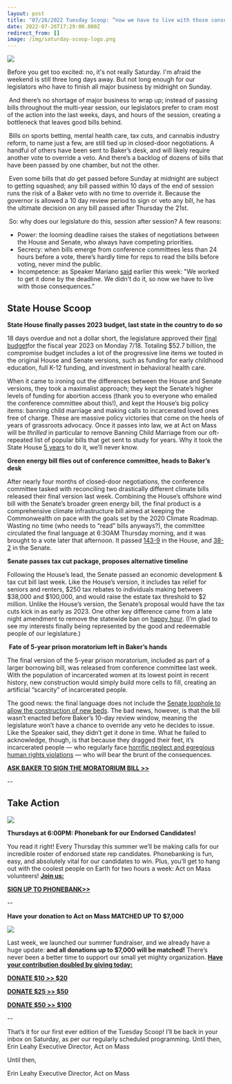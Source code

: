 ```yaml
---
layout: post
title: "07/26/2022 Tuesday Scoop: ”now we have to live with those consequences”"
date: 2022-07-26T17:29:00.000Z
redirect_from: []
image: /img/saturday-scoop-logo.png
---
```

![](https://nvlupin.blob.core.windows.net/images/van/EA/EA007/1/90151/images/Saturday%20Scoop.png)

Before you get too excited: no, it's not really Saturday. I'm afraid the weekend is still three long days away. But not long enough for our legislators who have to finish all major business by midnight on Sunday. 

 And there’s no shortage of major business to wrap up; instead of passing bills throughout the multi-year session, our legislators prefer to cram most of the action into the last weeks, days, and hours of the session, creating a bottleneck that leaves good bills behind. 

 Bills on sports betting, mental health care, tax cuts, and cannabis industry reform, to name just a few, are still tied up in closed-door negotiations. A handful of others have been sent to Baker’s desk, and will likely require another vote to override a veto. And there’s a backlog of dozens of bills that have been passed by one chamber, but not the other.

 Even some bills that *do* get passed before Sunday at midnight are subject to getting squashed; any bill passed within 10 days of the end of session runs the risk of a Baker veto with no time to override it. Because the governor is allowed a 10 day review period to sign or veto any bill, he has the ultimate decision on any bill passed after Thursday the 21st. 

 So: why does our legislature do this, session after session? A few reasons:

* Power: the looming deadline raises the stakes of negotiations between the House and Senate, who always have competing priorities. 
* Secrecy: when bills emerge from conference committees less than 24 hours before a vote, there’s hardly time for reps to read the bills before voting, never mind the public.
* Incompetence: as Speaker Mariano [said](https://click.everyaction.com/k/48354407/357910987/-1620294297?utm_medium=&nvep=ew0KICAiVGVuYW50VXJpIjogIm5ncHZhbjovL3Zhbi9FQS9FQTAwNy8xLzkwMTUxIiwNCiAgIkRpc3RyaWJ1dGlvblVuaXF1ZUlkIjogIjFlNGRkMWJlLTFkMGQtZWQxMS1iNDdhLTI4MTg3OGI4M2Q4YSIsDQogICJFbWFpbEFkZHJlc3MiOiAibm1hMjNAYnUuZWR1Ig0KfQ%3D%3D&hmac=3Xkhe0Ouc-ZvymXUEc3IHq5R0eyBsfaqAhCU_Or8xJU=&emci=d3208f6c-190d-ed11-b47a-281878b83d8a&emdi=1e4dd1be-1d0d-ed11-b47a-281878b83d8a&ceid=21506428) earlier this week: "We worked to get it done by the deadline. We didn't do it, so now we have to live with those consequences." 

## **State House Scoop**

**State House finally passes 2023 budget, last state in the country to do so**

18 days overdue and not a dollar short, the legislature approved their [final budget](https://click.everyaction.com/k/48354409/357910989/-141051660?utm_medium=&nvep=ew0KICAiVGVuYW50VXJpIjogIm5ncHZhbjovL3Zhbi9FQS9FQTAwNy8xLzkwMTUxIiwNCiAgIkRpc3RyaWJ1dGlvblVuaXF1ZUlkIjogIjFlNGRkMWJlLTFkMGQtZWQxMS1iNDdhLTI4MTg3OGI4M2Q4YSIsDQogICJFbWFpbEFkZHJlc3MiOiAibm1hMjNAYnUuZWR1Ig0KfQ%3D%3D&hmac=3Xkhe0Ouc-ZvymXUEc3IHq5R0eyBsfaqAhCU_Or8xJU=&emci=d3208f6c-190d-ed11-b47a-281878b83d8a&emdi=1e4dd1be-1d0d-ed11-b47a-281878b83d8a&ceid=21506428)for the fiscal year 2023 on Monday 7/18. Totaling $52.7 billion, the compromise budget includes a lot of the progressive line items we touted in the original House and Senate versions, such as funding for early childhood education, full K-12 funding, and investment in behavioral health care. 

When it came to ironing out the differences between the House and Senate versions, they took a maximalist approach; they kept the Senate’s higher levels of funding for abortion access (thank you to everyone who emailed the conference committee about this!), and kept the House’s big policy items: banning child marriage and making calls to incarcerated loved ones free of charge. These are massive policy victories that come on the heels of years of grassroots advocacy. Once it passes into law, we at Act on Mass will be *thrilled* in particular to remove Banning Child Marriage from our oft-repeated list of popular bills that get sent to study for years. Why it took the State House [5 years](https://click.everyaction.com/k/48354412/357910997/-302132668?utm_medium=&nvep=ew0KICAiVGVuYW50VXJpIjogIm5ncHZhbjovL3Zhbi9FQS9FQTAwNy8xLzkwMTUxIiwNCiAgIkRpc3RyaWJ1dGlvblVuaXF1ZUlkIjogIjFlNGRkMWJlLTFkMGQtZWQxMS1iNDdhLTI4MTg3OGI4M2Q4YSIsDQogICJFbWFpbEFkZHJlc3MiOiAibm1hMjNAYnUuZWR1Ig0KfQ%3D%3D&hmac=3Xkhe0Ouc-ZvymXUEc3IHq5R0eyBsfaqAhCU_Or8xJU=&emci=d3208f6c-190d-ed11-b47a-281878b83d8a&emdi=1e4dd1be-1d0d-ed11-b47a-281878b83d8a&ceid=21506428) to do it, we’ll never know.

**Green energy bill flies out of conference committee, heads to Baker’s desk**

After nearly four months of closed-door negotiations, the conference committee tasked with reconciling two drastically different climate bills released their final version last week. Combining the House’s offshore wind bill with the Senate’s broader green energy bill, the final product is a comprehensive climate infrastructure bill aimed at keeping the Commonwealth on pace with the goals set by the 2020 Climate Roadmap. Wasting no time (who needs to “read” bills anyways?), the committee circulated the final language at 6:30AM Thursday morning, and it was brought to a vote later that afternoon. It passed [143-9](https://click.everyaction.com/k/48354416/357911009/1301687247?usp=sharing&utm_medium=&nvep=ew0KICAiVGVuYW50VXJpIjogIm5ncHZhbjovL3Zhbi9FQS9FQTAwNy8xLzkwMTUxIiwNCiAgIkRpc3RyaWJ1dGlvblVuaXF1ZUlkIjogIjFlNGRkMWJlLTFkMGQtZWQxMS1iNDdhLTI4MTg3OGI4M2Q4YSIsDQogICJFbWFpbEFkZHJlc3MiOiAibm1hMjNAYnUuZWR1Ig0KfQ%3D%3D&hmac=3Xkhe0Ouc-ZvymXUEc3IHq5R0eyBsfaqAhCU_Or8xJU=&emci=d3208f6c-190d-ed11-b47a-281878b83d8a&emdi=1e4dd1be-1d0d-ed11-b47a-281878b83d8a&ceid=21506428) in the House, and [38-2](https://click.everyaction.com/k/48354417/357911018/445356683?usp=sharing&utm_medium=&nvep=ew0KICAiVGVuYW50VXJpIjogIm5ncHZhbjovL3Zhbi9FQS9FQTAwNy8xLzkwMTUxIiwNCiAgIkRpc3RyaWJ1dGlvblVuaXF1ZUlkIjogIjFlNGRkMWJlLTFkMGQtZWQxMS1iNDdhLTI4MTg3OGI4M2Q4YSIsDQogICJFbWFpbEFkZHJlc3MiOiAibm1hMjNAYnUuZWR1Ig0KfQ%3D%3D&hmac=3Xkhe0Ouc-ZvymXUEc3IHq5R0eyBsfaqAhCU_Or8xJU=&emci=d3208f6c-190d-ed11-b47a-281878b83d8a&emdi=1e4dd1be-1d0d-ed11-b47a-281878b83d8a&ceid=21506428) in the Senate.

**Senate passes tax cut package, proposes alternative timeline**

Following the House’s lead, the Senate passed an economic development & tax cut bill last week. Like the House’s version, it includes tax relief for seniors and renters, $250 tax rebates to individuals making between $38,000 and $100,000, and would raise the estate tax threshold to $2 million. Unlike the House’s version, the Senate’s proposal would have the tax cuts kick in as early as 2023. One other key difference came from a late night amendment to remove the statewide ban on [happy hour](https://click.everyaction.com/k/48354418/357911027/-1537734756?utm_medium=&nvep=ew0KICAiVGVuYW50VXJpIjogIm5ncHZhbjovL3Zhbi9FQS9FQTAwNy8xLzkwMTUxIiwNCiAgIkRpc3RyaWJ1dGlvblVuaXF1ZUlkIjogIjFlNGRkMWJlLTFkMGQtZWQxMS1iNDdhLTI4MTg3OGI4M2Q4YSIsDQogICJFbWFpbEFkZHJlc3MiOiAibm1hMjNAYnUuZWR1Ig0KfQ%3D%3D&hmac=3Xkhe0Ouc-ZvymXUEc3IHq5R0eyBsfaqAhCU_Or8xJU=&emci=d3208f6c-190d-ed11-b47a-281878b83d8a&emdi=1e4dd1be-1d0d-ed11-b47a-281878b83d8a&ceid=21506428). (I’m glad to see my interests finally being represented by the good and redeemable people of our legislature.) 

 **Fate of 5-year prison moratorium left in Baker’s hands**

The final version of the 5-year prison moratorium, included as part of a larger borrowing bill, was released from conference committee last week. With the population of incarcerated women at its lowest point in recent history, new construction would simply build more cells to fill, creating an artificial “scarcity” of incarcerated people. 

The good news: the final language does not include the [Senate loophole to allow the construction of new beds](https://click.everyaction.com/k/48354419/357911030/-427514025?utm_medium=&nvep=ew0KICAiVGVuYW50VXJpIjogIm5ncHZhbjovL3Zhbi9FQS9FQTAwNy8xLzkwMTUxIiwNCiAgIkRpc3RyaWJ1dGlvblVuaXF1ZUlkIjogIjFlNGRkMWJlLTFkMGQtZWQxMS1iNDdhLTI4MTg3OGI4M2Q4YSIsDQogICJFbWFpbEFkZHJlc3MiOiAibm1hMjNAYnUuZWR1Ig0KfQ%3D%3D&hmac=3Xkhe0Ouc-ZvymXUEc3IHq5R0eyBsfaqAhCU_Or8xJU=&emci=d3208f6c-190d-ed11-b47a-281878b83d8a&emdi=1e4dd1be-1d0d-ed11-b47a-281878b83d8a&ceid=21506428). The bad news, however, is that the bill wasn’t enacted before Baker’s 10-day review window, meaning the legislature won’t have a chance to override any veto he decides to issue. Like the Speaker said, they didn’t get it done in time. What he failed to acknowledge, though, is that because they dragged their feet, it’s incarcerated people — who regularly face [horrific neglect and egregious human rights violations](https://click.everyaction.com/k/48354420/357911031/10331807?utm_medium=&nvep=ew0KICAiVGVuYW50VXJpIjogIm5ncHZhbjovL3Zhbi9FQS9FQTAwNy8xLzkwMTUxIiwNCiAgIkRpc3RyaWJ1dGlvblVuaXF1ZUlkIjogIjFlNGRkMWJlLTFkMGQtZWQxMS1iNDdhLTI4MTg3OGI4M2Q4YSIsDQogICJFbWFpbEFkZHJlc3MiOiAibm1hMjNAYnUuZWR1Ig0KfQ%3D%3D&hmac=3Xkhe0Ouc-ZvymXUEc3IHq5R0eyBsfaqAhCU_Or8xJU=&emci=d3208f6c-190d-ed11-b47a-281878b83d8a&emdi=1e4dd1be-1d0d-ed11-b47a-281878b83d8a&ceid=21506428) — who will bear the brunt of the consequences.

**[ASK BAKER TO SIGN THE MORATORIUM BILL >>](https://click.everyaction.com/k/48354421/357911032/-1024748391?urp=gmail_link&utm_medium=&nvep=ew0KICAiVGVuYW50VXJpIjogIm5ncHZhbjovL3Zhbi9FQS9FQTAwNy8xLzkwMTUxIiwNCiAgIkRpc3RyaWJ1dGlvblVuaXF1ZUlkIjogIjFlNGRkMWJlLTFkMGQtZWQxMS1iNDdhLTI4MTg3OGI4M2Q4YSIsDQogICJFbWFpbEFkZHJlc3MiOiAibm1hMjNAYnUuZWR1Ig0KfQ%3D%3D&hmac=3Xkhe0Ouc-ZvymXUEc3IHq5R0eyBsfaqAhCU_Or8xJU=&emci=d3208f6c-190d-ed11-b47a-281878b83d8a&emdi=1e4dd1be-1d0d-ed11-b47a-281878b83d8a&ceid=21506428)**

\--

## **Take Action**

![](/img/unnamed.jpg)

**Thursdays at 6:00PM: Phonebank for our Endorsed Candidates!**

You read it right! Every Thursday this summer we’ll be making calls for our incredible roster of endorsed state rep candidates. Phonebanking is fun, easy, and absolutely vital for our candidates to win. Plus, you’ll get to hang out with the coolest people on Earth for two hours a week: Act on Mass volunteers! **[Join us:](https://click.everyaction.com/k/47931463/356210007/-1735335205?utm_medium=&nvep=ew0KICAiVGVuYW50VXJpIjogIm5ncHZhbjovL3Zhbi9FQS9FQTAwNy8xLzkwMTUxIiwNCiAgIkRpc3RyaWJ1dGlvblVuaXF1ZUlkIjogIjlhMDIzYjBhLTRiMDUtZWQxMS1iNDdhLTI4MTg3OGI4M2Q4YSIsDQogICJFbWFpbEFkZHJlc3MiOiAibm1hMjNAYnUuZWR1Ig0KfQ%3D%3D&hmac=h51cLVT6BKlzzYAkxl83fFmBRXEy2oqP4ljc2tszw1o=&emci=f21e809d-4505-ed11-b47a-281878b83d8a&emdi=9a023b0a-4b05-ed11-b47a-281878b83d8a&ceid=21506428)**

**[SIGN UP TO PHONEBANK>>](https://click.everyaction.com/k/47931464/356210009/-1735335205?utm_medium=&nvep=ew0KICAiVGVuYW50VXJpIjogIm5ncHZhbjovL3Zhbi9FQS9FQTAwNy8xLzkwMTUxIiwNCiAgIkRpc3RyaWJ1dGlvblVuaXF1ZUlkIjogIjlhMDIzYjBhLTRiMDUtZWQxMS1iNDdhLTI4MTg3OGI4M2Q4YSIsDQogICJFbWFpbEFkZHJlc3MiOiAibm1hMjNAYnUuZWR1Ig0KfQ%3D%3D&hmac=h51cLVT6BKlzzYAkxl83fFmBRXEy2oqP4ljc2tszw1o=&emci=f21e809d-4505-ed11-b47a-281878b83d8a&emdi=9a023b0a-4b05-ed11-b47a-281878b83d8a&ceid=21506428)**

\--

**Have your donation to Act on Mass MATCHED UP TO $7,000**

![](/img/unnamed-2.png)

Last week, we launched our summer fundraiser, and we already have a huge update: **and all donations up to $7,000 will be matched!** There’s never been a better time to support our small yet mighty organization. **[Have your contribution doubled by giving today:](https://click.everyaction.com/k/48354426/357911037/1450812803?refcode=7-26&utm_medium=&nvep=ew0KICAiVGVuYW50VXJpIjogIm5ncHZhbjovL3Zhbi9FQS9FQTAwNy8xLzkwMTUxIiwNCiAgIkRpc3RyaWJ1dGlvblVuaXF1ZUlkIjogIjFlNGRkMWJlLTFkMGQtZWQxMS1iNDdhLTI4MTg3OGI4M2Q4YSIsDQogICJFbWFpbEFkZHJlc3MiOiAibm1hMjNAYnUuZWR1Ig0KfQ%3D%3D&hmac=3Xkhe0Ouc-ZvymXUEc3IHq5R0eyBsfaqAhCU_Or8xJU=)**

**[DONATE $10 >> $20](https://click.everyaction.com/k/48354428/357911039/1450812803?refcode=7-26&amount=10&utm_medium=&nvep=ew0KICAiVGVuYW50VXJpIjogIm5ncHZhbjovL3Zhbi9FQS9FQTAwNy8xLzkwMTUxIiwNCiAgIkRpc3RyaWJ1dGlvblVuaXF1ZUlkIjogIjFlNGRkMWJlLTFkMGQtZWQxMS1iNDdhLTI4MTg3OGI4M2Q4YSIsDQogICJFbWFpbEFkZHJlc3MiOiAibm1hMjNAYnUuZWR1Ig0KfQ%3D%3D&hmac=3Xkhe0Ouc-ZvymXUEc3IHq5R0eyBsfaqAhCU_Or8xJU=)**

**[DONATE $25 >> $50](https://click.everyaction.com/k/48354430/357911042/1450812803?refcode=7-26&amount=25&utm_medium=&nvep=ew0KICAiVGVuYW50VXJpIjogIm5ncHZhbjovL3Zhbi9FQS9FQTAwNy8xLzkwMTUxIiwNCiAgIkRpc3RyaWJ1dGlvblVuaXF1ZUlkIjogIjFlNGRkMWJlLTFkMGQtZWQxMS1iNDdhLTI4MTg3OGI4M2Q4YSIsDQogICJFbWFpbEFkZHJlc3MiOiAibm1hMjNAYnUuZWR1Ig0KfQ%3D%3D&hmac=3Xkhe0Ouc-ZvymXUEc3IHq5R0eyBsfaqAhCU_Or8xJU=)**

**[DONATE $50 >> $100](https://click.everyaction.com/k/48354431/357911044/1450812803?refcode=7-26&amount=50&utm_medium=&nvep=ew0KICAiVGVuYW50VXJpIjogIm5ncHZhbjovL3Zhbi9FQS9FQTAwNy8xLzkwMTUxIiwNCiAgIkRpc3RyaWJ1dGlvblVuaXF1ZUlkIjogIjFlNGRkMWJlLTFkMGQtZWQxMS1iNDdhLTI4MTg3OGI4M2Q4YSIsDQogICJFbWFpbEFkZHJlc3MiOiAibm1hMjNAYnUuZWR1Ig0KfQ%3D%3D&hmac=3Xkhe0Ouc-ZvymXUEc3IHq5R0eyBsfaqAhCU_Or8xJU=)**

\--

That’s it for our first ever edition of the Tuesday Scoop! I’ll be back in your inbox on Saturday, as per our regularly scheduled programming.   Until then, Erin Leahy Executive Director, Act on Mass

Until then,

Erin Leahy Executive Director, Act on Mass